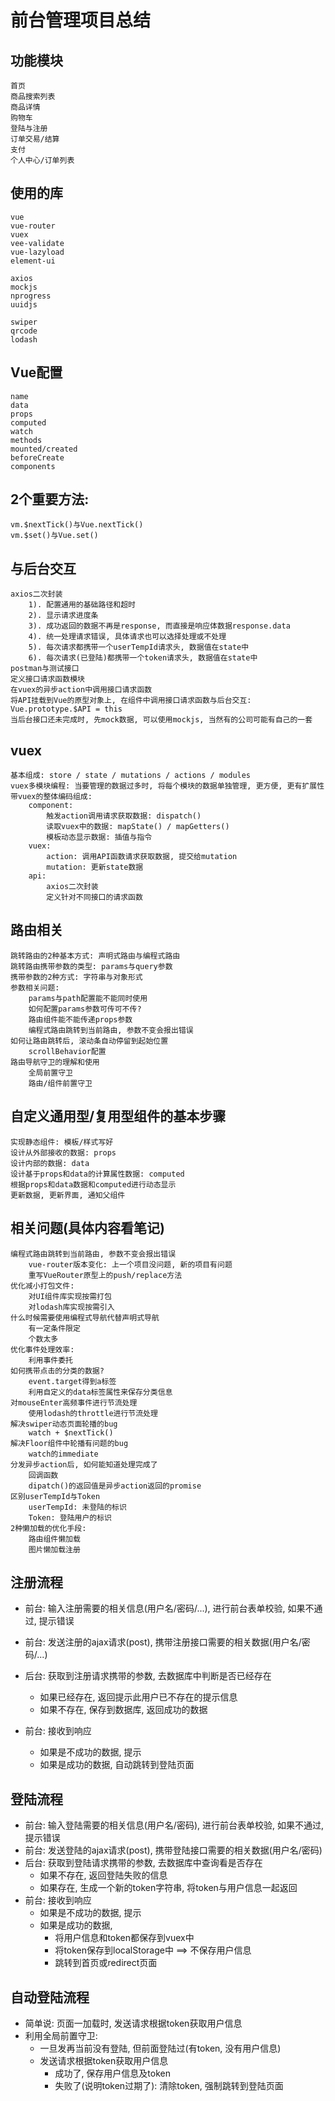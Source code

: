 # 前台管理项目总结

## 功能模块

    首页
    商品搜索列表
    商品详情
    购物车
    登陆与注册
    订单交易/结算
    支付
    个人中心/订单列表

## 使用的库

    vue
    vue-router
    vuex
    vee-validate
    vue-lazyload
    element-ui
    
    axios
    mockjs
    nprogress
    uuidjs
    
    swiper
    qrcode
    lodash

## Vue配置

    name
    data
    props
    computed
    watch
    methods
    mounted/created
    beforeCreate
    components

## 2个重要方法:

    vm.$nextTick()与Vue.nextTick()
    vm.$set()与Vue.set()

## 与后台交互

    axios二次封装
        1). 配置通用的基础路径和超时
        2). 显示请求进度条
        3). 成功返回的数据不再是response, 而直接是响应体数据response.data
        4). 统一处理请求错误, 具体请求也可以选择处理或不处理
        5). 每次请求都携带一个userTempId请求头, 数据值在state中
        6). 每次请求(已登陆)都携带一个token请求头, 数据值在state中
    postman与测试接口
    定义接口请求函数模块
    在vuex的异步action中调用接口请求函数
    将API挂载到Vue的原型对象上, 在组件中调用接口请求函数与后台交互: Vue.prototype.$API = this
    当后台接口还未完成时, 先mock数据, 可以使用mockjs, 当然有的公司可能有自己的一套

## vuex

    基本组成: store / state / mutations / actions / modules
    vuex多模块编程: 当要管理的数据过多时, 将每个模块的数据单独管理, 更方便, 更有扩展性
    带vuex的整体编码组成:
        component:
            触发action调用请求获取数据: dispatch()
            读取vuex中的数据: mapState() / mapGetters()
            模板动态显示数据: 插值与指令
        vuex:
            action: 调用API函数请求获取数据, 提交给mutation
            mutation: 更新state数据
        api:
            axios二次封装
            定义针对不同接口的请求函数

## 路由相关

    跳转路由的2种基本方式: 声明式路由与编程式路由
    跳转路由携带参数的类型: params与query参数
    携带参数的2种方式: 字符串与对象形式
    参数相关问题:
        params与path配置能不能同时使用
        如何配置params参数可传可不传?
        路由组件能不能传递props参数
        编程式路由跳转到当前路由, 参数不变会报出错误
    如何让路由跳转后, 滚动条自动停留到起始位置
        scrollBehavior配置
    路由导航守卫的理解和使用
        全局前置守卫
        路由/组件前置守卫

## 自定义通用型/复用型组件的基本步骤

    实现静态组件: 模板/样式写好
    设计从外部接收的数据: props
    设计内部的数据: data
    设计基于props和data的计算属性数据: computed
    根据props和data数据和computed进行动态显示
    更新数据, 更新界面, 通知父组件

## 相关问题(具体内容看笔记)

    编程式路由跳转到当前路由, 参数不变会报出错误
        vue-router版本变化: 上一个项目没问题, 新的项目有问题
        重写VueRouter原型上的push/replace方法
    优化减小打包文件: 
        对UI组件库实现按需打包
        对lodash库实现按需引入
    什么时候需要使用编程式导航代替声明式导航
        有一定条件限定
        个数太多
    优化事件处理效率: 
        利用事件委托
    如何携带点击的分类的数据?
    	event.target得到a标签
    	利用自定义的data标签属性来保存分类信息
    对mouseEnter高频事件进行节流处理
    	使用lodash的throttle进行节流处理
    解决swiper动态页面轮播的bug
        watch + $nextTick()
    解决Floor组件中轮播有问题的bug
        watch的immediate
    分发异步action后, 如何能知道处理完成了
        回调函数
        dipatch()的返回值是异步action返回的promise
    区别userTempId与Token
    	userTempId: 未登陆的标识
    	Token: 登陆用户的标识
    2种懒加载的优化手段:
        路由组件懒加载
        图片懒加载注册



## 注册流程

- 前台: 输入注册需要的相关信息(用户名/密码/...), 进行前台表单校验, 如果不通过, 提示错误
- 前台: 发送注册的ajax请求(post), 携带注册接口需要的相关数据(用户名/密码/...)

- 后台: 获取到注册请求携带的参数, 去数据库中判断是否已经存在
  - 如果已经存在, 返回提示此用户已不存在的提示信息
  - 如果不存在, 保存到数据库, 返回成功的数据
- 前台: 接收到响应
  - 如果是不成功的数据, 提示
  - 如果是成功的数据, 自动跳转到登陆页面

## 登陆流程

- 前台: 输入登陆需要的相关信息(用户名/密码),  进行前台表单校验, 如果不通过, 提示错误
- 前台: 发送登陆的ajax请求(post), 携带登陆接口需要的相关数据(用户名/密码)
- 后台: 获取到登陆请求携带的参数, 去数据库中查询看是否存在
  - 如果不存在, 返回登陆失败的信息
  - 如果存在, 生成一个新的token字符串, 将token与用户信息一起返回
- 前台: 接收到响应
  - 如果是不成功的数据, 提示
  - 如果是成功的数据, 
    - 将用户信息和token都保存到vuex中
    - 将token保存到localStorage中   ==> 不保存用户信息
    - 跳转到首页或redirect页面

## 自动登陆流程

- 简单说: 页面一加载时, 发送请求根据token获取用户信息
- 利用全局前置守卫:
  -  一旦发再当前没有登陆, 但前面登陆过(有token, 没有用户信息)
  - 发送请求根据token获取用户信息
    - 成功了, 保存用户信息及token
    - 失败了(说明token过期了): 清除token, 强制跳转到登陆页面

